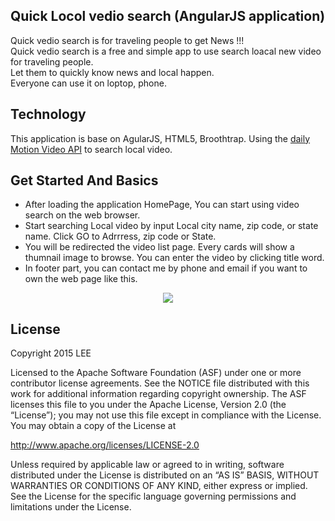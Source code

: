 ## Quick Locol vedio search (AngularJS application)

Quick vedio search is for traveling people to get News !!!</br>
Quick vedio search is a free and simple app to use search loacal new video for traveling people.</br>
Let them to quickly know news and local happen. </br>
Everyone can use it on loptop, phone. </br>

## Technology

This application is base on AgularJS, HTML5, Broothtrap.
Using the [daily Motion Video API](http://www.dailymotion.com/us) to search local video.



## Get Started And Basics

- After loading the application HomePage, You can start using video search on the web browser.
- Start searching Local video by input Local city name, zip code, or state name. Click GO to Adrrress, zip code or State.
- You will be redirected the video list page. Every cards will show a thumnail image to browse. You can enter the video by clicking title word.
- In footer part, you can contact me by phone and email if you want to own the web page like this.

<p align="center">
  <img src="angularapp.gif" />
</p>

## License

Copyright 2015 LEE 

Licensed to the Apache Software Foundation (ASF) under one or more contributor license agreements. See the NOTICE file distributed with this work for additional information regarding copyright ownership. The ASF licenses this file to you under the Apache License, Version 2.0 (the “License”); you may not use this file except in compliance with the License. You may obtain a copy of the License at

http://www.apache.org/licenses/LICENSE-2.0

Unless required by applicable law or agreed to in writing, software distributed under the License is distributed on an “AS IS” BASIS, WITHOUT WARRANTIES OR CONDITIONS OF ANY KIND, either express or implied. See the License for the specific language governing permissions and limitations under the License.



